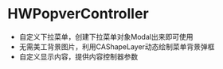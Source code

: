 # HWPopverController
+ 自定义下拉菜单，创建下拉菜单对象Modal出来即可使用
+ 无需美工背景图片，利用CAShapeLayer动态绘制菜单背景弹框
+ 自定义显示内容，提供内容控制器参数

